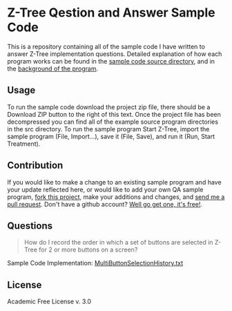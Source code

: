 Z-Tree Qestion and Answer Sample Code
======================================
This is a repository containing all of the sample code I have written to answer
Z-Tree implementation questions. Detailed explanation of how each program works can
be found in the [sample code source directory](https://github.com/aaruff/ZTreeQuestionAnswer/blob/master/src/MultiButtonSelectionHistory), 
and in the [background of the program](https://github.com/aaruff/ZTreeQuestionAnswer/blob/master/src/MultiButtonSelectionHistory/MultiButtonSelectionHistory.txt#L58-159).

Usage
-----------------------
To run the sample code download the project zip file, there should be a Download ZIP button
to the right of this text. Once the project file has been decompressed you can find all of
the example source program directories in the src directory. To run the sample program 
Start Z-Tree, import the sample program (File, Import...), save it (File, Save), and run it (Run, Start Treatment).

Contribution
------------
If you would like to make a change to an existing sample program and have your update 
reflected here, or would like to add your own QA sample program, [fork this project](https://help.github.com/articles/fork-a-repo/),
make your additions and changes, and [send me a pull request](https://help.github.com/articles/using-pull-requests/).
Don't have a github account? [Well go get one, it's free!](https://github.com/join).

Questions
---------

> How do I record the order in which a set of buttons are selected in Z-Tree for 2 or more buttons on a screen? 

Sample Code Implementation: [MultiButtonSelectionHistory.txt](https://github.com/aaruff/ZTreeQuestionAnswer/blob/master/src/MultiButtonSelectionHistory.txt)

License
-------
Academic Free License v. 3.0
